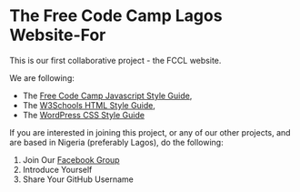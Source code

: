# The Free Code Camp Lagos Website-For

This is our first collaborative project - the FCCL website.

We are following:

* The [Free Code Camp Javascript Style Guide](https://github.com/freecodecamp/freecodecamp/wiki/free-code-camp-javascript-style-guide),
* The [W3Schools HTML Style Guide](http://www.w3schools.com/html/html5_syntax.asp),
* The [WordPress CSS Style Guide](https://make.wordpress.org/core/handbook/best-practices/coding-standards/css/)

If you are interested in joining this project, or any of our other projects,
and are based in Nigeria (preferably Lagos), do the following:

1. Join Our [Facebook Group](https://www.facebook.com/groups/free.code.camp.lagos/)
2. Introduce Yourself
3. Share Your GitHub Username
